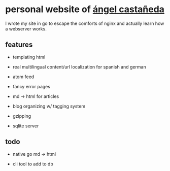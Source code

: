 # personal website of [ángel castañeda](https://www.angel-castaneda.com)

I wrote my site in go to escape the comforts of nginx and actually learn how a
webserver works.

## features

* templating html

* real multilingual content/url localization for spanish and german

* atom feed

* fancy error pages

* md -> html for articles

* blog organizing w/ tagging system

* gzipping

* sqlite server

## todo

* native go md -> html

* cli tool to add to db
